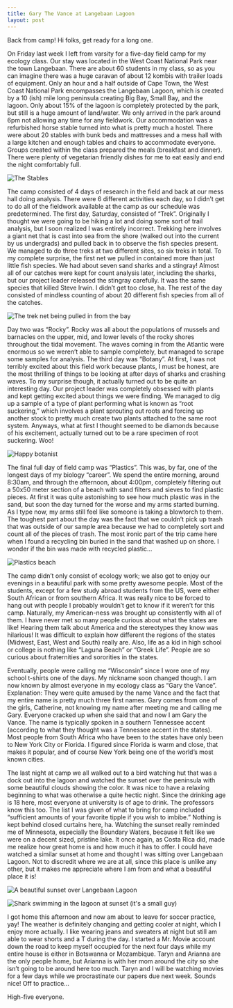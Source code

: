 ```yaml
---
title: Gary The Vance at Langebaan Lagoon
layout: post
---
```


Back from camp! Hi folks, get ready for a long one. 

On Friday last week I left from varsity for a five-day field camp for my ecology class. Our stay was located in the West Coast National Park near the town Langebaan. There are about 60 students in my class, so as you can imagine there was a huge caravan of about 12 kombis with trailer loads of equipment. Only an hour and a half outside of Cape Town, the West Coast National Park encompasses the Langebaan Lagoon, which is created by a 10 (ish) mile long peninsula creating Big Bay, Small Bay, and the lagoon. Only about 15% of the lagoon is completely protected by the park, but still is a huge amount of land/water. We only arrived in the park around 6pm not allowing any time for any fieldwork. Our accommodation was a refurbished horse stable turned into what is pretty much a hostel. There were about 20 stables with bunk beds and mattresses and a mess hall with a large kitchen and enough tables and chairs to accommodate everyone. Groups created within the class prepared the meals (breakfast and dinner). There were plenty of vegetarian friendly dishes for me to eat easily and end the night comfortably full. 

![The Stables](http://2.bp.blogspot.com/_LdRmP430Hc0/S6ogiw42i-I/AAAAAAAAAK8/wsnGRLyCcmI/s680/IMG_5254.JPG)

The camp consisted of 4 days of research in the field and back at our mess hall doing analysis. There were 6 different activities each day, so I didn’t get to do all of the fieldwork available at the camp as our schedule was predetermined. The first day, Saturday, consisted of “Trek”. Originally I thought we were going to be hiking a lot and doing some sort of trail analysis, but I soon realized I was entirely incorrect. Trekking here involves a giant net that is cast into sea from the shore (walked out into the current by us undergrads) and pulled back in to observe the fish species present. We managed to do three treks at two different sites, so six treks in total. To my complete surprise, the first net we pulled in contained more than just little fish species. We had about seven sand sharks and a stingray! Almost all of our catches were kept for count analysis later, including the sharks, but our project leader released the stingray carefully. It was the same species that killed Steve Irwin. I didn’t get too close, ha. The rest of the day consisted of mindless counting of about 20 different fish species from all of the catches.

![The trek net being pulled in from the bay](http://1.bp.blogspot.com/_LdRmP430Hc0/S6oezDhswaI/AAAAAAAAAKs/eQFrFCIA4RE/s680/IMG_5225.JPG)

Day two was “Rocky”. Rocky was all about the populations of mussels and barnacles on the upper, mid, and lower levels of the rocky shores throughout the tidal movement. The waves coming in from the Atlantic were enormous so we weren’t able to sample completely, but managed to scrape some samples for analysis. The third day was “Botany”. At first, I was not terribly excited about this field work because plants, I must be honest, are the most thrilling of things to be looking at after days of sharks and crashing waves. To my surprise though, it actually turned out to be quite an interesting day. Our project leader was completely obsessed with plants and kept getting excited about things we were finding. We managed to dig up a sample of a type of plant performing what is known as “root suckering,” which involves a plant sprouting out roots and forcing up another stock to pretty much create two plants attached to the same root system. Anyways, what at first I thought seemed to be diamonds because of his excitement, actually turned out to be a rare specimen of root suckering. Woo!

![Happy botanist](http://4.bp.blogspot.com/_LdRmP430Hc0/S6ogiYESJdI/AAAAAAAAAK0/XdrmDka9eYY/s680/IMG_5260.JPG)

The final full day of field camp was “Plastics”. This was, by far, one of the longest days of my biology “career”. We spend the entire morning, around 8:30am, and through the afternoon, about 4:00pm, completely filtering out a 50x50 meter section of a beach with sand filters and sieves to find plastic pieces. At first it was quite astonishing to see how much plastic was in the sand, but soon the day turned for the worse and my arms started burning. As I type now, my arms still feel like someone is taking a blowtorch to them. The toughest part about the day was the fact that we couldn’t pick up trash that was outside of our sample area because we had to completely sort and count all of the pieces of trash. The most ironic part of the trip came here when I found a recycling bin buried in the sand that washed up on shore. I wonder if the bin was made with recycled plastic…

![Plastics beach](http://3.bp.blogspot.com/_LdRmP430Hc0/S6ogkKvycbI/AAAAAAAAALE/jisrLOs3Bt0/s680/IMG_5292.JPG)

The camp didn’t only consist of ecology work; we also got to enjoy our evenings in a beautiful park with some pretty awesome people. Most of the students, except for a few study abroad students from the US, were either South African or from southern Africa. It was really nice to be forced to hang out with people I probably wouldn’t get to know if it weren’t for this camp. Naturally, my American-ness was brought up consistently with all of them. I have never met so many people curious about what the states are like! Hearing them talk about America and the stereotypes they know was hilarious! It was difficult to explain how different the regions of the states (Midwest, East, West and South) really are. Also, life as a kid in high school or college is nothing like “Laguna Beach” or “Greek Life”. People are so curious about fraternities and sororities in the states. 

Eventually, people were calling me “Wisconsin” since I wore one of my school t-shirts one of the days. My nickname soon changed though. I am now known by almost everyone in my ecology class as “Gary the Vance”. Explanation: They were quite amused by the name Vance and the fact that my entire name is pretty much three first names. Gary comes from one of the girls, Catherine, not knowing my name after meeting me and calling me Gary. Everyone cracked up when she said that and now I am Gary the Vance. The name is typically spoken in a southern Tennessee accent (according to what they thought was a Tennessee accent in the states). Most people from South Africa who have been to the states have only been to New York City or Florida. I figured since Florida is warm and close, that makes it popular, and of course New York being one of the world’s most known cities. 

The last night at camp we all walked out to a bird watching hut that was a dock out into the lagoon and watched the sunset over the peninsula with some beautiful clouds showing the color. It was nice to have a relaxing beginning to what was otherwise a quite hectic night. Since the drinking age is 18 here, most everyone at university is of age to drink. The professors know this too. The list I was given of what to bring for camp included “sufficient amounts of your favorite tipple if you wish to imbibe.” Nothing is kept behind closed curtains here, ha. Watching the sunset really reminded me of Minnesota, especially the Boundary Waters, because it felt like we were on a decent sized, pristine lake. It once again, as Costa Rica did, made me realize how great home is and how much it has to offer. I could have watched a similar sunset at home and thought I was sitting over Langebaan Lagoon. Not to discredit where we are at all, since this place is unlike any other, but it makes me appreciate where I am from and what a beautiful place it is! 

![A beautiful sunset over Langebaan Lagoon](http://4.bp.blogspot.com/_LdRmP430Hc0/S6ogk2QcvnI/AAAAAAAAALM/ZAdSqWTwNlw/s680/IMG_5311.JPG)


![Shark swimming in the lagoon at sunset (it's a small guy)](http://4.bp.blogspot.com/_LdRmP430Hc0/S6ogleam6gI/AAAAAAAAALU/6BDT0mmAhOk/s680/IMG_5316.JPG)

I got home this afternoon and now am about to leave for soccer practice, yay! The weather is definitely changing and getting cooler at night, which I enjoy more actually. I like wearing jeans and sweaters at night but still am able to wear shorts and a T during the day. I started a Mr. Movie account down the road to keep myself occupied for the next four days while my entire house is either in Botswanna or Mozambique. Taryn and Arianna are the only people home, but Arianna is with her mom around the city so she isn’t going to be around here too much. Taryn and I will be watching movies for a few days while we procrastinate our papers due next week. Sounds nice! Off to practice…

High-five everyone.